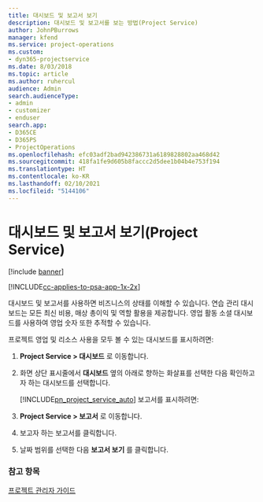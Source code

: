 ```yaml
---
title: 대시보드 및 보고서 보기
description: 대시보드 및 보고서를 보는 방법(Project Service)
author: JohnPBurrows
manager: kfend
ms.service: project-operations
ms.custom:
- dyn365-projectservice
ms.date: 8/03/2018
ms.topic: article
ms.author: ruhercul
audience: Admin
search.audienceType:
- admin
- customizer
- enduser
search.app:
- D365CE
- D365PS
- ProjectOperations
ms.openlocfilehash: efc03adf2bad942386731a6189828802aa468d42
ms.sourcegitcommit: 418fa1fe9d605b8faccc2d5dee1b04b4e753f194
ms.translationtype: HT
ms.contentlocale: ko-KR
ms.lasthandoff: 02/10/2021
ms.locfileid: "5144106"
---
```

# <a name="view-dashboards-and-reports-project-service"></a>대시보드 및 보고서 보기(Project Service)

[!include [banner](../includes/psa-now-project-operations.md)]

[!INCLUDE[cc-applies-to-psa-app-1x-2x](../includes/cc-applies-to-psa-app-1x-2x.md)]

대시보드 및 보고서를 사용하면 비즈니스의 상태를 이해할 수 있습니다. 연습 관리 대시보드는 모든 최신 비용, 매상 총이익 및 역할 활용을 제공합니다. 영업 활동 소셜 대시보드를 사용하여 영업 숫자 또한 추적할 수 있습니다.  
  
 프로젝트 영업 및 리소스 사용을 모두 볼 수 있는 대시보드를 표시하려면:  
  
1. **Project Service > 대시보드** 로 이동합니다.  
  
2. 화면 상단 표시줄에서 **대시보드** 옆의 아래로 향하는 화살표를 선택한 다음 확인하고자 하는 대시보드를 선택합니다.  
  
   [!INCLUDE[pn_project_service_auto](../includes/pn-project-service-auto.md)] 보고서를 표시하려면:  
  
3. **Project Service > 보고서** 로 이동합니다.  
  
4. 보고자 하는 보고서를 클릭합니다.  
  
5. 날짜 범위를 선택한 다음 **보고서 보기** 를 클릭합니다.  
  
### <a name="see-also"></a>참고 항목  
 [프로젝트 관리자 가이드](../psa/project-manager-guide.md)

